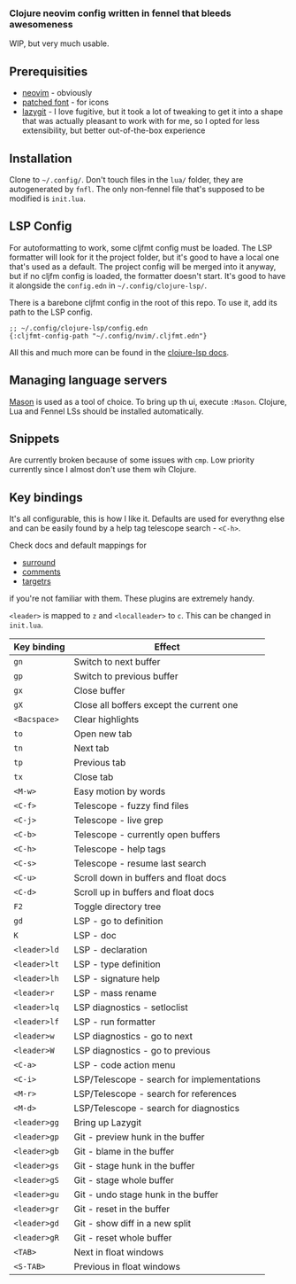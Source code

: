 ### Clojure neovim config written in fennel that bleeds awesomeness ###

WIP, but very much usable.

## Prerequisities ##

* [neovim](https://github.com/neovim/neovim) - obviously
* [patched font](https://github.com/ryanoasis/nerd-fonts) - for icons
* [lazygit](https://github.com/jesseduffield/lazygit) - I love fugitive, but it took a lot of tweaking to get it into a shape that was actually pleasant to work with for me, so I opted for less extensibility, but better out-of-the-box experience

## Installation ##

Clone to `~/.config/`. Don't touch files in the `lua/` folder, they are autogenerated by `fnfl`. The only non-fennel file that's supposed to be modified is `init.lua`.

## LSP Config ##

For autoformatting to work, some cljfmt config must be loaded. The LSP formatter will look for it the project folder, but it's good to have a local one that's used as a default. The project config will be merged into it anyway, but if no cljfm config is loaded, the formatter doesn't start. It's good to have it alongside the `config.edn` in `~/.config/clojure-lsp/`.

There is a barebone cljfmt config in the root of this repo. To use it, add its path to the LSP config.

```edn
;; ~/.config/clojure-lsp/config.edn
{:cljfmt-config-path "~/.config/nvim/.cljfmt.edn"}
```

All this and much more can be found in the [clojure-lsp docs](https://clojure-lsp.io/settings/).

## Managing language servers ##

[Mason](https://github.com/williamboman/mason.nvim) is used as a tool of choice. To bring up th ui, execute `:Mason`. Clojure, Lua and Fennel LSs should be installed automatically.

## Snippets ##

Are currently broken because of some issues with `cmp`. Low priority currently since I almost don't use them wih Clojure.

## Key bindings ##

It's all configurable, this is how I like it. Defaults are used for everythng else and can be easily found by a help tag telescope search - `<C-h>`.

Check docs and default mappings for

* [surround](https://github.com/tpope/vim-surround)
* [comments](https://github.com/numToStr/Comment.nvim)
* [targetrs](https://github.com/numToStr/Comment.nvim)

if you're not familiar with them. These plugins are extremely handy.

`<leader>` is mapped to `z` and `<localleader>` to `c`. This can be changed in `init.lua`.

| Key binding  | Effect                                     |
|--------------|--------------------------------------------|
| `gn`         | Switch to next buffer                      |
| `gp`         | Switch to previous buffer                  |
| `gx`         | Close buffer                               |
| `gX`         | Close all boffers except the current one   |
| `<Bacspace>` | Clear highlights                           |
| `to`         | Open new tab                               |
| `tn`         | Next tab                                   |
| `tp`         | Previous tab                               |
| `tx`         | Close tab                                  |
| `<M-w>`      | Easy motion by words                       |
| `<C-f>`      | Telescope - fuzzy find files               |
| `<C-j>`      | Telescope - live grep                      |
| `<C-b>`      | Telescope - currently open buffers         |
| `<C-h>`      | Telescope - help tags                      |
| `<C-s>`      | Telescope - resume last search             |
| `<C-u>`      | Scroll down in buffers and float docs      |
| `<C-d>`      | Scroll up in buffers and float docs        |
| `F2`         | Toggle directory tree                      |
| `gd`         | LSP - go to definition                     |
| `K`          | LSP - doc                                  |
| `<leader>ld` | LSP - declaration                          |
| `<leader>lt` | LSP - type definition                      |
| `<leader>lh` | LSP - signature help                       |
| `<leader>r ` | LSP - mass rename                          |
| `<leader>lq` | LSP diagnostics - setloclist               |
| `<leader>lf` | LSP - run formatter                        |
| `<leader>w`  | LSP diagnostics - go to next               |
| `<leader>W`  | LSP diagnostics - go to previous           |
| `<C-a>`      | LSP - code action menu                     |
| `<C-i>`      | LSP/Telescope - search for implementations |
| `<M-r>`      | LSP/Telescope - search for references      |
| `<M-d>`      | LSP/Telescope - search for diagnostics     |
| `<leader>gg` | Bring up Lazygit                           |
| `<leader>gp` | Git - preview hunk in the buffer           |
| `<leader>gb` | Git - blame in the buffer                  |
| `<leader>gs` | Git - stage hunk in the buffer             |
| `<leader>gS` | Git - stage whole buffer                   |
| `<leader>gu` | Git - undo stage hunk in the buffer        |
| `<leader>gr` | Git - reset in the buffer                  |
| `<leader>gd` | Git - show diff in a new split             |
| `<leader>gR` | Git - reset whole buffer                   |
| `<TAB>`      | Next in float windows                      |
| `<S-TAB>`    | Previous in float windows                  |
